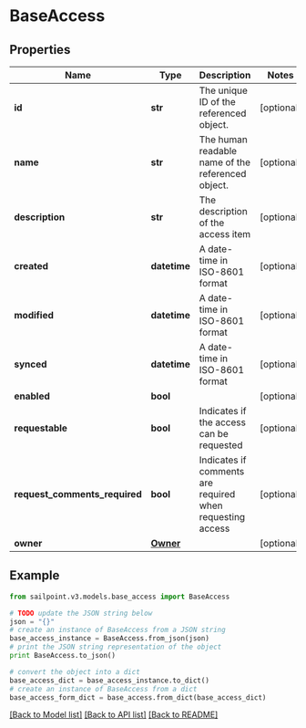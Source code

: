 # BaseAccess


## Properties

Name | Type | Description | Notes
------------ | ------------- | ------------- | -------------
**id** | **str** | The unique ID of the referenced object. | [optional] 
**name** | **str** | The human readable name of the referenced object. | [optional] 
**description** | **str** | The description of the access item | [optional] 
**created** | **datetime** | A date-time in ISO-8601 format | [optional] 
**modified** | **datetime** | A date-time in ISO-8601 format | [optional] 
**synced** | **datetime** | A date-time in ISO-8601 format | [optional] 
**enabled** | **bool** |  | [optional] 
**requestable** | **bool** | Indicates if the access can be requested | [optional] 
**request_comments_required** | **bool** | Indicates if comments are required when requesting access | [optional] 
**owner** | [**Owner**](Owner.md) |  | [optional] 

## Example

```python
from sailpoint.v3.models.base_access import BaseAccess

# TODO update the JSON string below
json = "{}"
# create an instance of BaseAccess from a JSON string
base_access_instance = BaseAccess.from_json(json)
# print the JSON string representation of the object
print BaseAccess.to_json()

# convert the object into a dict
base_access_dict = base_access_instance.to_dict()
# create an instance of BaseAccess from a dict
base_access_form_dict = base_access.from_dict(base_access_dict)
```
[[Back to Model list]](../README.md#documentation-for-models) [[Back to API list]](../README.md#documentation-for-api-endpoints) [[Back to README]](../README.md)


